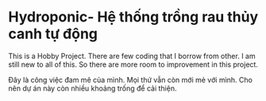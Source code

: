 # Hydroponic- Hệ thống trồng rau thủy canh tự động 

This is a Hobby Project. There are few coding that I borrow from other. I am still new to all of this. So there are more room to improvement in this project. 

Đây là công việc đam mê của mình. Mọi thứ vẫn còn mới mẻ với mình. Cho nên dự án này còn nhiều khoảng trống để cải thiện. 
